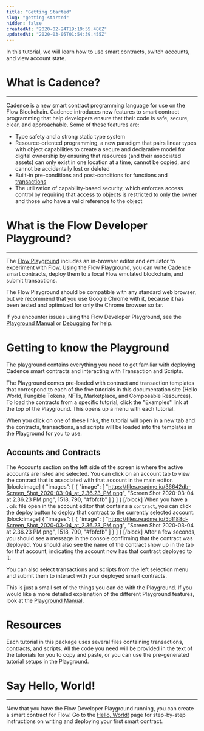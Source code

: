 ```yaml
---
title: "Getting Started"
slug: "getting-started"
hidden: false
createdAt: "2020-02-24T19:19:55.486Z"
updatedAt: "2020-03-05T01:54:39.455Z"
---
```

In this tutorial, we will learn how to use smart contracts, switch accounts, and view account state.

# What is Cadence?

---

Cadence is a new smart contract programming language for use on the Flow Blockchain. Cadence introduces new features to smart contract programming that help developers ensure that their code is safe, secure, clear, and approachable. Some of these features are:

- Type safety and a strong static type system
- Resource-oriented programming, a new paradigm that pairs linear types with object capabilities to create a secure and declarative model for digital ownership by ensuring that resources (and their associated assets) can only exist in one location at a time, cannot be copied, and cannot be accidentally lost or deleted
- Built-in pre-conditions and post-conditions for functions and [transactions](doc:glossary)
- The utilization of capability-based security, which enforces access control by requiring that access to objects is restricted to only the owner and those who have a valid reference to the object

# What is the Flow Developer Playground?

---

The [Flow Playground](https://play.onflow.org) includes an in-browser editor and emulator to experiment with Flow. Using the Flow Playground, you can write Cadence smart contracts, deploy them to a local Flow emulated blockchain, and submit transactions.

The Flow Playground should be compatible with any standard web browser, but we recommend that you use Google Chrome with it, because it has been tested and optimized for only the Chrome browser so far.

If you encounter issues using the Flow Developer Playground, see the [Playground Manual](doc:playground-manual)  or [Debugging](doc:debugging) for help. 

# Getting to know the Playground

The playground contains everything you need to get familiar with deploying Cadence smart contracts and interacting with Transaction and Scripts. 

The Playground comes pre-loaded with contract and transaction templates that correspond to each of the five tutorials in this documentation site (Hello World, Fungible Tokens, NFTs, Marketplace, and Composable Resources). To load the contracts from a specific tutorial, click the "Examples" link at the top of the Playground. This opens up a menu with each tutorial. 

When you click on one of these links, the tutorial will open in a new tab and the contracts, transactions, and scripts will be loaded into the templates in the Playground for you to use.

## Accounts and Contracts

The Accounts section on the left side of the screen is where the active accounts are listed and selected. You can click on an account tab to view the contract that is associated with that account in the main editor.
[block:image]
{
  "images": [
    {
      "image": [
        "https://files.readme.io/36642db-Screen_Shot_2020-03-04_at_2.36.23_PM.png",
        "Screen Shot 2020-03-04 at 2.36.23 PM.png",
        1518,
        790,
        "#fbfcfb"
      ]
    }
  ]
}
[/block]
When you have a `.cdc` file open in the account editor that contains a `contract`,  you can click the deploy button to deploy that contract to the currently selected account. 
[block:image]
{
  "images": [
    {
      "image": [
        "https://files.readme.io/5b1188d-Screen_Shot_2020-03-04_at_2.36.23_PM.png",
        "Screen Shot 2020-03-04 at 2.36.23 PM.png",
        1518,
        790,
        "#fbfcfb"
      ]
    }
  ]
}
[/block]
After a few seconds, you should see a message in the console confirming that the contract was deployed. You should also see the name of the contract show up in the tab for that account, indicating the account now has that contract deployed to it.

You can also select transactions and scripts from the left selection menu and submit them to interact with your deployed smart contracts.

This is just a small set of the things you can do with the Playground. If you would like a more detailed explanation of the different Playground features, look at the [Playground Manual](doc:playground-manual).

# Resources

Each tutorial in this package uses several files containing transactions, contracts, and scripts. All the code you need will be provided in the text of the tutorials for you to copy and paste, or you can use the pre-generated tutorial setups in the Playground.

# Say Hello, World!

---

Now that you have the Flow Developer Playground running, you can create a smart contract for Flow! Go to the [Hello, World!](doc:hello-world) page for step-by-step instructions on writing and deploying your first smart contract.